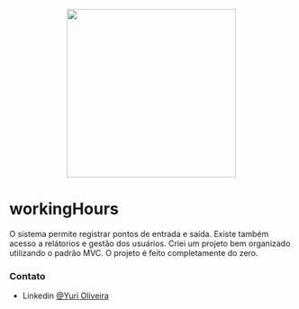 <p align="center">
  <img src="https://user-images.githubusercontent.com/54549125/152068501-95e89473-cc89-47be-8413-f02bf9e103ea.gif" height="300"/>
</p>

# workingHours

O sistema permite registrar pontos de entrada e saída. Existe também acesso a relátorios e gestão dos usuários. Criei um projeto bem organizado utilizando o padrão MVC. O projeto é feito completamente do zero.

### Contato

- Linkedin [@Yuri Oliveira](https://www.linkedin.com/in/yuri-oliveira-0703801a2/)
